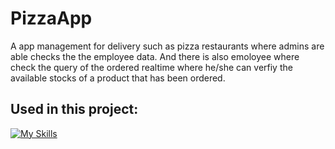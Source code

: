 # PizzaApp

A app management for delivery such as pizza restaurants where admins are able checks the the employee data. And there is also emoloyee where check the query
of the ordered realtime where he/she can verfiy the available stocks of a product that has been ordered. 

## Used in this project:
[![My Skills](https://skillicons.dev/icons?i=gradle,java,vscode,mysql&perline=4)](https://skillicons.dev)
